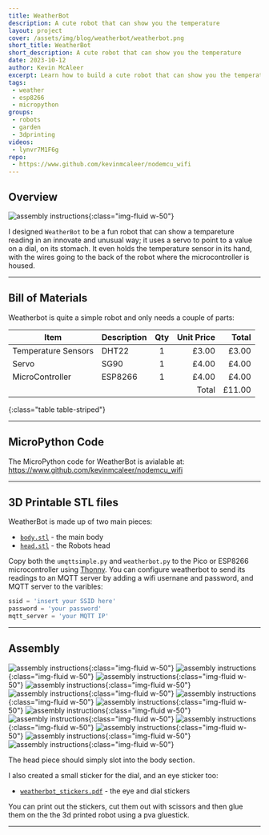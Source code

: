 ```yaml
---
title: WeatherBot
description: A cute robot that can show you the temperature
layout: project
cover: /assets/img/blog/weatherbot/weatherbot.png
short_title: WeatherBot
short_description: A cute robot that can show you the temperature
date: 2023-10-12
author: Kevin McAleer
excerpt: Learn how to build a cute robot that can show you the temperature with a servo
tags:
 - weather
 - esp8266
 - micropython
groups:
 - robots
 - garden
 - 3dprinting
videos:
 - lynvr7M1F6g
repo:
 - https://www.github.com/kevinmcaleer/nodemcu_wifi
---
```


## Overview

![assembly instructions](/assets/img/blog/weatherbot/weatherbot.001.jpeg){:class="img-fluid w-50"}

I designed `WeatherBot` to be a fun robot that can show a tempareture reading in an innovate and unusual way; it uses a servo to point to a value on a dial, on its stomach. It even holds the temperature sensor in its hand, with the wires going to the back of the robot where the microcontroller is housed.

---

## Bill of Materials

Weatherbot is quite a simple robot and only needs a couple of parts:

Item                | Description | Qty | Unit Price |  Total
--------------------|-------------|:---:|-----------:|------:
Temperature Sensors | DHT22       |  1  |      £3.00 |  £3.00
Servo               | SG90        |  1  |      £4.00 |  £4.00
MicroController     | ESP8266     |  1  |      £4.00 |  £4.00
                    |             |     |      Total | £11.00
{:class="table table-striped"}

---

## MicroPython Code

The MicroPython code for WeatherBot is avialable at: <https://www.github.com/kevinmcaleer/nodemcu_wifi>

---

## 3D Printable STL files

WeatherBot is made up of two main pieces:

* [`body.stl`](/assets/stl/weatherbot/body.stl) - the main body
* [`head.stl`](/assets/stl/weatherbot/head.stl) - the Robots head

Copy both the `umqttsimple.py` and `weatherbot.py` to the Pico or ESP8266 microcontroller using [Thonny](https://thonny.org). You can configure weatherbot to send its readings to an MQTT server by adding a wifi usernane and password, and MQTT server to the varibles:

```python
ssid = 'insert your SSID here'
password = 'your password'
mqtt_server = 'your MQTT IP'
```

---

## Assembly


![assembly instructions](/assets/img/blog/weatherbot/weatherbot.002.jpeg){:class="img-fluid w-50"}
![assembly instructions](/assets/img/blog/weatherbot/weatherbot.003.jpeg){:class="img-fluid w-50"}
![assembly instructions](/assets/img/blog/weatherbot/weatherbot.004.jpeg){:class="img-fluid w-50"}
![assembly instructions](/assets/img/blog/weatherbot/weatherbot.005.jpeg){:class="img-fluid w-50"}
![assembly instructions](/assets/img/blog/weatherbot/weatherbot.006.jpeg){:class="img-fluid w-50"}
![assembly instructions](/assets/img/blog/weatherbot/weatherbot.007.jpeg){:class="img-fluid w-50"}
![assembly instructions](/assets/img/blog/weatherbot/weatherbot.008.jpeg){:class="img-fluid w-50"}
![assembly instructions](/assets/img/blog/weatherbot/weatherbot.009.jpeg){:class="img-fluid w-50"}
![assembly instructions](/assets/img/blog/weatherbot/weatherbot.010.jpeg){:class="img-fluid w-50"}
![assembly instructions](/assets/img/blog/weatherbot/weatherbot.011.jpeg){:class="img-fluid w-50"}
![assembly instructions](/assets/img/blog/weatherbot/weatherbot.012.jpeg){:class="img-fluid w-50"}
![assembly instructions](/assets/img/blog/weatherbot/weatherbot.013.jpeg){:class="img-fluid w-50"}
![assembly instructions](/assets/img/blog/weatherbot/weatherbot.014.jpeg){:class="img-fluid w-50"}

The head piece should simply slot into the body section.

I also created a small sticker for the dial, and an eye sticker too:

* [`weatherbot_stickers.pdf`](/assets/pdf/weatherbot_stickers.pdf) - the eye and dial stickers

You can print out the stickers, cut them out with scissors and then glue them on the the 3d printed robot using a pva gluestick.

---
